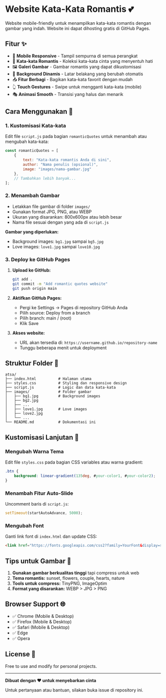 # Website Kata-Kata Romantis 💕

Website mobile-friendly untuk menampilkan kata-kata romantis dengan gambar yang indah. Website ini dapat dihosting gratis di GitHub Pages.

## Fitur ✨

- 📱 **Mobile Responsive** - Tampil sempurna di semua perangkat
- 💖 **Kata-kata Romantis** - Koleksi kata-kata cinta yang menyentuh hati
- 🖼️ **Galeri Gambar** - Gambar romantis yang dapat dikustomisasi
- 🎨 **Background Dinamis** - Latar belakang yang berubah otomatis
- 📤 **Fitur Berbagi** - Bagikan kata-kata favorit dengan mudah
- 👆 **Touch Gestures** - Swipe untuk mengganti kata-kata (mobile)
- 🎭 **Animasi Smooth** - Transisi yang halus dan menarik

## Cara Menggunakan 🚀

### 1. Kustomisasi Kata-kata
Edit file `script.js` pada bagian `romanticQuotes` untuk menambah atau mengubah kata-kata:

```javascript
const romanticQuotes = [
    {
        text: "Kata-kata romantis Anda di sini",
        author: "Nama penulis (opsional)",
        image: "images/nama-gambar.jpg"
    },
    // Tambahkan lebih banyak...
];
```

### 2. Menambah Gambar
- Letakkan file gambar di folder `images/`
- Gunakan format JPG, PNG, atau WEBP
- Ukuran yang disarankan: 800x600px atau lebih besar
- Nama file sesuai dengan yang ada di `script.js`

**Gambar yang diperlukan:**
- Background images: `bg1.jpg` sampai `bg5.jpg`
- Love images: `love1.jpg` sampai `love10.jpg`

### 3. Deploy ke GitHub Pages

1. **Upload ke GitHub:**
   ```bash
   git add .
   git commit -m "Add romantic quotes website"
   git push origin main
   ```

2. **Aktifkan GitHub Pages:**
   - Pergi ke Settings → Pages di repository GitHub Anda
   - Pilih source: Deploy from a branch
   - Pilih branch: main / (root)
   - Klik Save

3. **Akses website:**
   - URL akan tersedia di: `https://username.github.io/repository-name`
   - Tunggu beberapa menit untuk deployment

## Struktur Folder 📁

```
atsa/
├── index.html          # Halaman utama
├── styles.css          # Styling dan responsive design
├── script.js           # Logic dan data kata-kata
├── images/             # Folder gambar
│   ├── bg1.jpg         # Background images
│   ├── bg2.jpg
│   ├── ...
│   ├── love1.jpg       # Love images
│   ├── love2.jpg
│   └── ...
└── README.md           # Dokumentasi ini
```

## Kustomisasi Lanjutan 🎨

### Mengubah Warna Tema
Edit file `styles.css` pada bagian CSS variables atau warna gradient:

```css
.btn {
    background: linear-gradient(135deg, #your-color1, #your-color2);
}
```

### Menambah Fitur Auto-Slide
Uncomment baris di `script.js`:
```javascript
setTimeout(startAutoAdvance, 5000);
```

### Mengubah Font
Ganti link font di `index.html` dan update CSS:
```html
<link href="https://fonts.googleapis.com/css2?family=YourFont&display=swap" rel="stylesheet">
```

## Tips untuk Gambar 📸

1. **Gunakan gambar berkualitas tinggi** tapi compress untuk web
2. **Tema romantis:** sunset, flowers, couple, hearts, nature
3. **Tools untuk compress:** TinyPNG, ImageOptim
4. **Format yang disarankan:** WEBP > JPG > PNG

## Browser Support 🌐

- ✅ Chrome (Mobile & Desktop)
- ✅ Firefox (Mobile & Desktop)
- ✅ Safari (Mobile & Desktop)
- ✅ Edge
- ✅ Opera

## License 📄

Free to use and modify for personal projects.

---

**Dibuat dengan ❤️ untuk menyebarkan cinta**

Untuk pertanyaan atau bantuan, silakan buka issue di repository ini.
